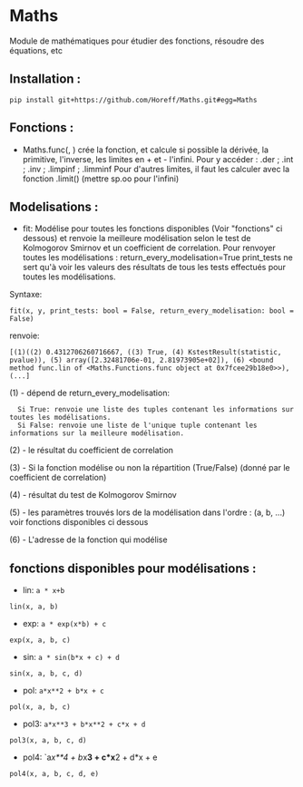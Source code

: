 # Maths
Module de mathématiques pour étudier des fonctions, résoudre des équations, etc

## Installation :
```
pip install git+https://github.com/Horeff/Maths.git#egg=Maths
```

## Fonctions : 
  - Maths.func(<expression>, <nom>)
  crée la fonction, et calcule si possible la dérivée, la primitive, l'inverse, les limites en + et - l'infini. 
  Pour y accéder : <nom>.der ; <nom>.int ; <nom>.inv ; <nom>.limpinf ; <nom>.limminf
  Pour d'autres limites, il faut les calculer avec la fonction <nom>.limit(<valeur>) (mettre sp.oo pour l'infini)


## Modelisations : 
   - fit: Modélise pour toutes les fonctions disponibles (Voir "fonctions" ci dessous) et renvoie la meilleure modélisation selon le test de Kolmogorov Smirnov et un coefficient de correlation. 
  Pour renvoyer toutes les modélisations : return_every_modelisation=True
  print_tests ne sert qu'à voir les valeurs des résultats de tous les tests effectués pour toutes les modélisations.
  
  Syntaxe:
  ```
  fit(x, y, print_tests: bool = False, return_every_modelisation: bool = False)
  ```
  
  renvoie: 
  ```
  [(1)((2) 0.4312706260716667, ((3) True, (4) KstestResult(statistic, pvalue)), (5) array([2.32481706e-01, 2.81973905e+02]), (6) <bound method func.lin of <Maths.Functions.func object at 0x7fcee29b18e0>>), (...]
  ```
  
 (1) - dépend de return_every_modelisation:
  
      Si True: renvoie une liste des tuples contenant les informations sur toutes les modélisations.
      Si False: renvoie une liste de l'unique tuple contenant les informations sur la meilleure modélisation.
  
 (2) - le résultat du coefficient de correlation
  
 (3) - Si la fonction modélise ou non la répartition (True/False) (donné par le coefficient de correlation)
  
 (4) - résultat du test de Kolmogorov Smirnov
  
 (5) - les paramètres trouvés lors de la modélisation dans l'ordre : (a, b, ...) voir fonctions disponibles ci dessous
  
 (6) - L'adresse de la fonction qui modélise
  
  
  
## fonctions disponibles pour modélisations : 
   - lin: ```a * x+b```
  
  ```
lin(x, a, b)
  ```
  
   - exp: `a * exp(x*b) + c`
  ```
  exp(x, a, b, c)
  ```
   - sin: `a * sin(b*x + c) + d`
  ```
  sin(x, a, b, c, d)
  ```
   - pol: `a*x**2 + b*x + c`
  ```
  pol(x, a, b, c)
  ```
   - pol3: `a*x**3 + b*x**2 + c*x + d`
  ```
  pol3(x, a, b, c, d)
  ```
   - pol4: `a*x**4 + b*x**3 + c*x**2 + d*x + e
  ```
  pol4(x, a, b, c, d, e)
  ```
